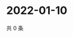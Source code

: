 # 2022-01-10

共 0 条

<!-- BEGIN WEIBO -->
<!-- 最后更新时间 Mon Jan 10 2022 13:16:06 GMT+0800 (China Standard Time) -->

<!-- END WEIBO -->
